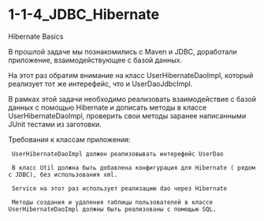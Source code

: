# 1-1-4_JDBC_Hibernate
Hibernate Basics

В прошлой задаче мы познакомились с Maven и JDBC, доработали приложение, взаимодействующее с базой данных.

На этот раз обратим внимание на класс UserHibernateDaoImpl, который реализует тот же интерефейс, что и UserDaoJdbcImpl.

В рамках этой задачи необходимо реализовать взаимодействие с базой данных с помощью Hibernate и дописать методы в классе UserHibernateDaoImpl, проверить свои методы заранее написанными JUnit тестами из заготовки.



Требования к классам приложения:

     UserHibernateDaoImpl должен реализовывать интерефейс UserDao

     В класс Util должна быть добавлена конфигурация для Hibernate ( рядом с JDBC), без использования xml.

     Service на этот раз использует реализацию dao через Hibernate

     Методы создания и удаления таблицы пользователей в классе UserHibernateDaoImpl должны быть реализованы с помощью SQL.

